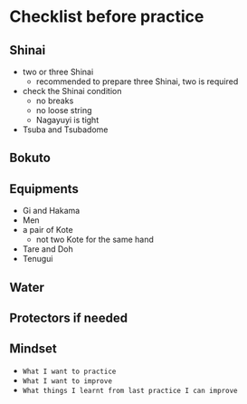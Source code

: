 # Checklist before practice

## Shinai

- two or three Shinai
  - recommended to prepare three Shinai, two is required
- check the Shinai condition
  - no breaks
  - no loose string
  - Nagayuyi is tight
- Tsuba and Tsubadome

## Bokuto

## Equipments

- Gi and Hakama
- Men
- a pair of Kote
  - not two Kote for the same hand
- Tare and Doh
- Tenugui

## Water


## Protectors if needed


## Mindset

- `What I want to practice`
- `What I want to improve`
- `What things I learnt from last practice I can improve`
